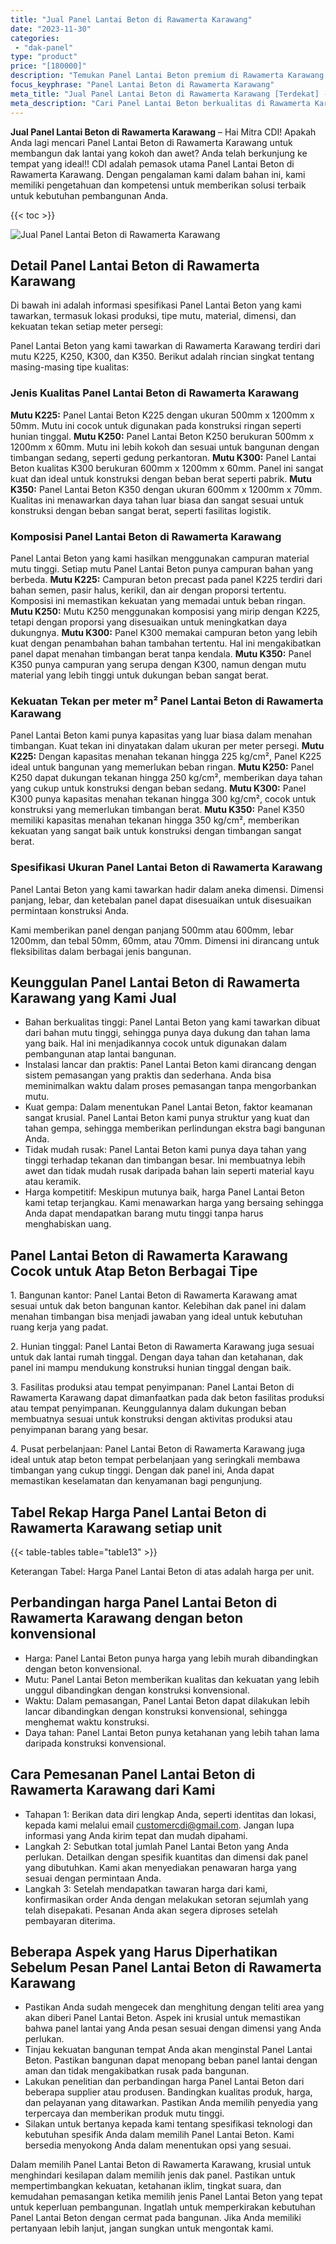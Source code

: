 ```yaml
---
title: "Jual Panel Lantai Beton di Rawamerta Karawang"
date: "2023-11-30"
categories:
 - "dak-panel"
type: "product"
price: "[180000]"
description: "Temukan Panel Lantai Beton premium di Rawamerta Karawang. Solusi ideal untuk proyek konstruksi dengan kualitas unggul, Panel Lantai Beton memberikan kekuatan maksimal untuk proyek pembangunan. Hubungi kami sekarang."
focus_keyphrase: "Panel Lantai Beton di Rawamerta Karawang"
meta_title: "Jual Panel Lantai Beton di Rawamerta Karawang [Terdekat] - CDI"
meta_description: "Cari Panel Lantai Beton berkualitas di Rawamerta Karawang?. Tersedia Panel Lantai Beton premium untuk proyek konstruksi. Promo menarik hanya di sini."
---
```


**Jual Panel Lantai Beton di Rawamerta Karawang** – Hai Mitra CDI! Apakah Anda lagi mencari Panel Lantai Beton di Rawamerta Karawang untuk membangun dak lantai yang kokoh dan awet? Anda telah berkunjung ke tempat yang ideal!! CDI adalah pemasok utama Panel Lantai Beton di Rawamerta Karawang. Dengan pengalaman kami dalam bahan ini, kami memiliki pengetahuan dan kompetensi untuk memberikan solusi terbaik untuk kebutuhan pembangunan Anda.

{{< toc >}}

![Jual Panel Lantai Beton di Rawamerta Karawang](/images/dak-panel/dak-panel-21.jpg)

## Detail Panel Lantai Beton di Rawamerta Karawang

Di bawah ini adalah informasi spesifikasi Panel Lantai Beton yang kami tawarkan, termasuk lokasi produksi, tipe mutu, material, dimensi, dan kekuatan tekan setiap meter persegi:

Panel Lantai Beton yang kami tawarkan di Rawamerta Karawang terdiri dari mutu K225, K250, K300, dan K350. Berikut adalah rincian singkat tentang masing-masing tipe kualitas:

### Jenis Kualitas Panel Lantai Beton di Rawamerta Karawang

**Mutu K225:** Panel Lantai Beton K225 dengan ukuran 500mm x 1200mm x 50mm. Mutu ini cocok untuk digunakan pada konstruksi ringan seperti hunian tinggal.
**Mutu K250:** Panel Lantai Beton K250 berukuran 500mm x 1200mm x 60mm. Mutu ini lebih kokoh dan sesuai untuk bangunan dengan timbangan sedang, seperti gedung perkantoran.
**Mutu K300:** Panel Lantai Beton kualitas K300 berukuran 600mm x 1200mm x 60mm. Panel ini sangat kuat dan ideal untuk konstruksi dengan beban berat seperti pabrik.
**Mutu K350:** Panel Lantai Beton K350 dengan ukuran 600mm x 1200mm x 70mm. Kualitas ini menawarkan daya tahan luar biasa dan sangat sesuai untuk konstruksi dengan beban sangat berat, seperti fasilitas logistik.

### Komposisi Panel Lantai Beton di Rawamerta Karawang

Panel Lantai Beton yang kami hasilkan menggunakan campuran material mutu tinggi. Setiap mutu Panel Lantai Beton punya campuran bahan yang berbeda.
**Mutu K225:** Campuran beton precast pada panel K225 terdiri dari bahan semen, pasir halus, kerikil, dan air dengan proporsi tertentu. Komposisi ini memastikan kekuatan yang memadai untuk beban ringan.
**Mutu K250:** Mutu K250 menggunakan komposisi yang mirip dengan K225, tetapi dengan proporsi yang disesuaikan untuk meningkatkan daya dukungnya.
**Mutu K300:** Panel K300 memakai campuran beton yang lebih kuat dengan penambahan bahan tambahan tertentu. Hal ini mengakibatkan panel dapat menahan timbangan berat tanpa kendala.
**Mutu K350:** Panel K350 punya campuran yang serupa dengan K300, namun dengan mutu material yang lebih tinggi untuk dukungan beban sangat berat.

### Kekuatan Tekan per meter m² Panel Lantai Beton di Rawamerta Karawang

Panel Lantai Beton kami punya kapasitas yang luar biasa dalam menahan timbangan. Kuat tekan ini dinyatakan dalam ukuran per meter persegi.
**Mutu K225:** Dengan kapasitas menahan tekanan hingga 225 kg/cm², Panel K225 ideal untuk bangunan yang memerlukan beban ringan.
**Mutu K250:** Panel K250 dapat dukungan tekanan hingga 250 kg/cm², memberikan daya tahan yang cukup untuk konstruksi dengan beban sedang.
**Mutu K300:** Panel K300 punya kapasitas menahan tekanan hingga 300 kg/cm², cocok untuk konstruksi yang memerlukan timbangan berat.
**Mutu K350:** Panel K350 memiliki kapasitas menahan tekanan hingga 350 kg/cm², memberikan kekuatan yang sangat baik untuk konstruksi dengan timbangan sangat berat.

### Spesifikasi Ukuran Panel Lantai Beton di Rawamerta Karawang

Panel Lantai Beton yang kami tawarkan hadir dalam aneka dimensi. Dimensi panjang, lebar, dan ketebalan panel dapat disesuaikan untuk disesuaikan permintaan konstruksi Anda.

Kami memberikan panel dengan panjang 500mm atau 600mm, lebar 1200mm, dan tebal 50mm, 60mm, atau 70mm. Dimensi ini dirancang untuk fleksibilitas dalam berbagai jenis bangunan.

## Keunggulan Panel Lantai Beton di Rawamerta Karawang yang Kami Jual

*   Bahan berkualitas tinggi: Panel Lantai Beton yang kami tawarkan dibuat dari bahan mutu tinggi, sehingga punya daya dukung dan tahan lama yang baik. Hal ini menjadikannya cocok untuk digunakan dalam pembangunan atap lantai bangunan.
*   Instalasi lancar dan praktis: Panel Lantai Beton kami dirancang dengan sistem pemasangan yang praktis dan sederhana. Anda bisa meminimalkan waktu dalam proses pemasangan tanpa mengorbankan mutu.
*   Kuat gempa: Dalam menentukan Panel Lantai Beton, faktor keamanan sangat krusial. Panel Lantai Beton kami punya struktur yang kuat dan tahan gempa, sehingga memberikan perlindungan ekstra bagi bangunan Anda.
*   Tidak mudah rusak: Panel Lantai Beton kami punya daya tahan yang tinggi terhadap tekanan dan timbangan besar. Ini membuatnya lebih awet dan tidak mudah rusak daripada bahan lain seperti material kayu atau keramik.
*   Harga kompetitif: Meskipun mutunya baik, harga Panel Lantai Beton kami tetap terjangkau. Kami menawarkan harga yang bersaing sehingga Anda dapat mendapatkan barang mutu tinggi tanpa harus menghabiskan uang.

## Panel Lantai Beton di Rawamerta Karawang Cocok untuk Atap Beton Berbagai Tipe

1\.  Bangunan kantor: Panel Lantai Beton di Rawamerta Karawang amat sesuai untuk dak beton bangunan kantor. Kelebihan dak panel ini dalam menahan timbangan bisa menjadi jawaban yang ideal untuk kebutuhan ruang kerja yang padat.

2\.  Hunian tinggal: Panel Lantai Beton di Rawamerta Karawang juga sesuai untuk dak lantai rumah tinggal. Dengan daya tahan dan ketahanan, dak panel ini mampu mendukung konstruksi hunian tinggal dengan baik.

3\.  Fasilitas produksi atau tempat penyimpanan: Panel Lantai Beton di Rawamerta Karawang dapat dimanfaatkan pada dak beton fasilitas produksi atau tempat penyimpanan. Keunggulannya dalam dukungan beban membuatnya sesuai untuk konstruksi dengan aktivitas produksi atau penyimpanan barang yang besar.

4\.  Pusat perbelanjaan: Panel Lantai Beton di Rawamerta Karawang juga ideal untuk atap beton tempat perbelanjaan yang seringkali membawa timbangan yang cukup tinggi. Dengan dak panel ini, Anda dapat memastikan keselamatan dan kenyamanan bagi pengunjung.

## Tabel Rekap Harga Panel Lantai Beton di Rawamerta Karawang setiap unit

{{< table-tables table="table13" >}}

Keterangan Tabel: Harga Panel Lantai Beton di atas adalah harga per unit.

## Perbandingan harga Panel Lantai Beton di Rawamerta Karawang dengan beton konvensional

*   Harga: Panel Lantai Beton punya harga yang lebih murah dibandingkan dengan beton konvensional.
*   Mutu: Panel Lantai Beton memberikan kualitas dan kekuatan yang lebih unggul dibandingkan dengan konstruksi konvensional.
*   Waktu: Dalam pemasangan, Panel Lantai Beton dapat dilakukan lebih lancar dibandingkan dengan konstruksi konvensional, sehingga menghemat waktu konstruksi.
*   Daya tahan: Panel Lantai Beton punya ketahanan yang lebih tahan lama daripada konstruksi konvensional.

## Cara Pemesanan Panel Lantai Beton di Rawamerta Karawang dari Kami

*   Tahapan 1: Berikan data diri lengkap Anda, seperti identitas dan lokasi, kepada kami melalui email customercdi@gmail.com. Jangan lupa informasi yang Anda kirim tepat dan mudah dipahami.
*   Langkah 2: Sebutkan total jumlah Panel Lantai Beton yang Anda perlukan. Detailkan dengan spesifik kuantitas dan dimensi dak panel yang dibutuhkan. Kami akan menyediakan penawaran harga yang sesuai dengan permintaan Anda.
*   Langkah 3: Setelah mendapatkan tawaran harga dari kami, konfirmasikan order Anda dengan melakukan setoran sejumlah yang telah disepakati. Pesanan Anda akan segera diproses setelah pembayaran diterima.
## Beberapa Aspek yang Harus Diperhatikan Sebelum Pesan Panel Lantai Beton di Rawamerta Karawang

*   Pastikan Anda sudah mengecek dan menghitung dengan teliti area yang akan diberi Panel Lantai Beton. Aspek ini krusial untuk memastikan bahwa panel lantai yang Anda pesan sesuai dengan dimensi yang Anda perlukan.
*   Tinjau kekuatan bangunan tempat Anda akan menginstal Panel Lantai Beton. Pastikan bangunan dapat menopang beban panel lantai dengan aman dan tidak mengakibatkan rusak pada bangunan.
*   Lakukan penelitian dan perbandingan harga Panel Lantai Beton dari beberapa supplier atau produsen. Bandingkan kualitas produk, harga, dan pelayanan yang ditawarkan. Pastikan Anda memilih penyedia yang terpercaya dan memberikan produk mutu tinggi.
*   Silakan untuk bertanya kepada kami tentang spesifikasi teknologi dan kebutuhan spesifik Anda dalam memilih Panel Lantai Beton. Kami bersedia menyokong Anda dalam menentukan opsi yang sesuai.

Dalam memilih Panel Lantai Beton di Rawamerta Karawang, krusial untuk menghindari kesilapan dalam memilih jenis dak panel. Pastikan untuk mempertimbangkan kekuatan, ketahanan iklim, tingkat suara, dan kemudahan pemasangan ketika memilih jenis Panel Lantai Beton yang tepat untuk keperluan pembangunan. Ingatlah untuk memperkirakan kebutuhan Panel Lantai Beton dengan cermat pada bangunan. Jika Anda memiliki pertanyaan lebih lanjut, jangan sungkan untuk mengontak kami.